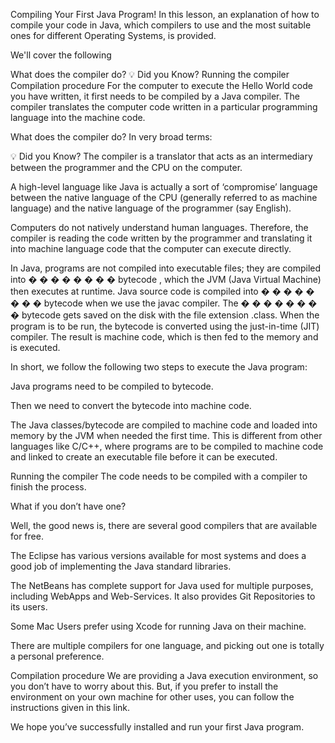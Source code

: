 Compiling Your First Java Program!
In this lesson, an explanation of how to compile your code in Java, which compilers to use and the most suitable ones for different Operating Systems, is provided.

We'll cover the following

What does the compiler do?
💡 Did you Know?
Running the compiler
Compilation procedure
For the computer to execute the Hello World code you have written, it first needs to be compiled by a Java compiler. The compiler translates the computer code written in a particular programming language into the machine code.

What does the compiler do?
In very broad terms:

💡 Did you Know?
The compiler is a translator that acts as an intermediary between the programmer and the CPU on the computer.

A high-level language like Java is actually a sort of ‘compromise’ language between the native language of the CPU (generally referred to as machine language) and the native language of the programmer (say English).

Computers do not natively understand human languages. Therefore, the compiler is reading the code written by the programmer and translating it into machine language code that the computer can execute directly.

In Java, programs are not compiled into executable files; they are compiled into 
�
�
�
�
�
�
�
�
bytecode
, which the JVM (Java Virtual Machine) then executes at runtime. Java source code is compiled into 
�
�
�
�
�
�
�
�
bytecode
 when we use the javac compiler. The 
�
�
�
�
�
�
�
�
bytecode
 gets saved on the disk with the file extension .class. When the program is to be run, the bytecode is converted using the just-in-time (JIT) compiler. The result is machine code, which is then fed to the memory and is executed.

In short, we follow the following two steps to execute the Java program:

Java programs need to be compiled to bytecode.

Then we need to convert the bytecode into machine code.

The Java classes/bytecode are compiled to machine code and loaded into memory by the JVM when needed the first time. This is different from other languages like C/C++, where programs are to be compiled to machine code and linked to create an executable file before it can be executed.

Running the compiler 
The code needs to be compiled with a compiler to finish the process.

What if you don’t have one?

Well, the good news is, there are several good compilers that are available for free.

The Eclipse has various versions available for most systems and does a good job of implementing the Java standard libraries.

The NetBeans has complete support for Java used for multiple purposes, including WebApps and Web-Services. It also provides Git Repositories to its users.

Some Mac Users prefer using Xcode for running Java on their machine.

There are multiple compilers for one language, and picking out one is totally a personal preference.

Compilation procedure
We are providing a Java execution environment, so you don’t have to worry about this. But, if you prefer to install the environment on your own machine for other uses, you can follow the instructions given in this link.

We hope you’ve successfully installed and run your first Java program.